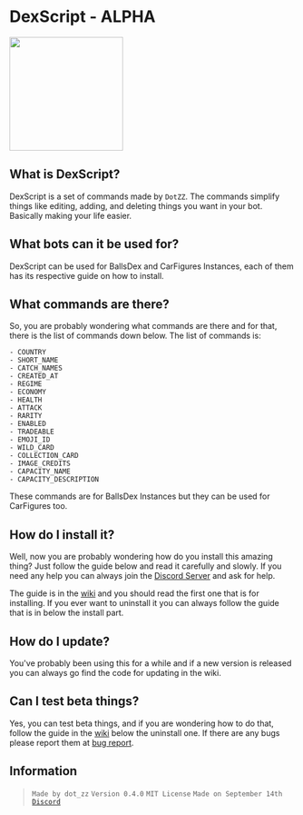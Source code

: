 
# DexScript - ALPHA
<img src="https://i.imgur.com/uKfx0qO.png" width="200"> 

## What is DexScript?
DexScript is a set of commands made by ``DotZZ``. The commands simplify things like editing, adding, and deleting things you want in your bot. Basically making your life easier.

## What bots can it be used for?

DexScript can be used for BallsDex and CarFigures Instances, each of them has its respective guide on how to install. 

## What commands are there?  


So, you are probably wondering what commands are there and for that, there is the list of commands down below. 
The list of commands is:
```
- COUNTRY 
- SHORT_NAME 
- CATCH_NAMES 
- CREATED_AT 
- REGIME 
- ECONOMY 
- HEALTH 
- ATTACK 
- RARITY 
- ENABLED 
- TRADEABLE 
- EMOJI_ID 
- WILD_CARD 
- COLLECTION_CARD 
- IMAGE_CREDITS 
- CAPACITY_NAME 
- CAPACITY_DESCRIPTION
```

These commands are for BallsDex Instances but they can be used for CarFigures too. 
## How do I install it?
Well, now you are probably wondering how do you install this amazing thing?  Just follow the guide below and read it carefully and slowly. If you need any help you can always join the [Discord Server](https://discord.gg/pkKvMdP74Z) and ask for help. 

The guide is in the [wiki](https://github.com/Dotsian/DexScript/wiki/Installing,-Updating,-and-Uninstalling) and you should read the first one that is for installing. If you ever want to uninstall it you can always follow the guide that is in below the install part. 

## How do I update? 
You've probably been using this for a while and if a new version is released you can always go find the code for updating in the wiki. 

## Can I test beta things?
Yes, you can test beta things, and if you are wondering how to do that, follow the guide in the [wiki](https://github.com/Dotsian/DexScript/wiki/Installing,-Updating,-and-Uninstalling) below the uninstall one. If there are any bugs please report them at [bug report](https://github.com/Dotsian/DexScript/issues/new/choose).
## Information

>  ``Made by dot_zz``
>  ``Version 0.4.0``
>  ``MIT License``
>  ``Made on September 14th``
>  [``Discord``](https://discord.gg/pkKvMdP74Z)
